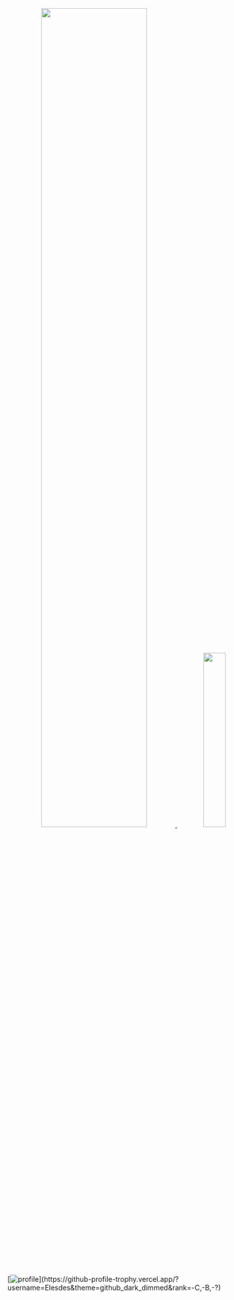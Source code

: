 <div align="center" style="text-align:center">
    <a href="#">
        <img width="65%" src="https://github-readme-streak-stats.herokuapp.com/?user=Elesdes&theme=github_dark_dimmed&background=0000&hide_border=true">
    </a>
    <a href="#">
        <img width="30%" src="https://github-readme-stats.vercel.app/api/top-langs/?username=Elesdes&size_weight=0.5&count_weight=0.5&hide=Jupyter%20Notebook,HTML,JavaScript,css,Makefile,CMAKE,SCSS&theme=github_dark_dimmed" />
    </a>
</div>

[![profile](https://github-profile-trophy.vercel.app/?username=Elesdes&theme=github_dark_dimmed&rank=-C,-B,-?)](https://github-profile-trophy.vercel.app/?username=Elesdes&theme=github_dark_dimmed&rank=-C,-B,-?)
